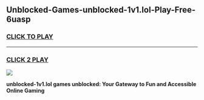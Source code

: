
## Unblocked-Games-unblocked-1v1.lol-Play-Free-6uasp
<h3>
<a href="https://premium76.site?title=unblocked-1v1.lol&ref=12A">CLICK TO PLAY</a></h3>
<hr>

<h3>
<a href="https://premium76.site?title=unblocked-1v1.lol&ref=12A">CLICK 2 PLAY</a>
  
</h3>

<a href="https://premium76.site?title=unblocked-1v1.lol&ref=12A"><img src="https://clearcache.store/games.png"></a>


**unblocked-1v1.lol games unblocked: Your Gateway to Fun and Accessible Online Gaming**
